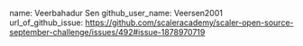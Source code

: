 name: Veerbahadur Sen
github_user_name: Veersen2001
url_of_github_issue:  https://github.com/scaleracademy/scaler-open-source-september-challenge/issues/492#issue-1878970719